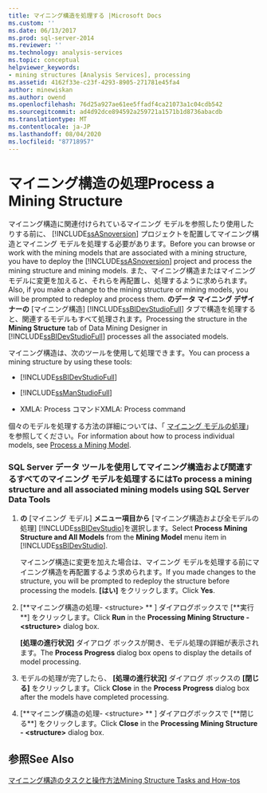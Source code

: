 ```yaml
---
title: マイニング構造を処理する |Microsoft Docs
ms.custom: ''
ms.date: 06/13/2017
ms.prod: sql-server-2014
ms.reviewer: ''
ms.technology: analysis-services
ms.topic: conceptual
helpviewer_keywords:
- mining structures [Analysis Services], processing
ms.assetid: 4162f33e-c23f-4293-8905-271781e45fa4
author: minewiskan
ms.author: owend
ms.openlocfilehash: 76d25a927ae61ee5ffadf4ca21073a1c04cdb542
ms.sourcegitcommit: ad4d92dce894592a259721a1571b1d8736abacdb
ms.translationtype: MT
ms.contentlocale: ja-JP
ms.lasthandoff: 08/04/2020
ms.locfileid: "87718957"
---
```

# <a name="process-a-mining-structure"></a><span data-ttu-id="1e4b5-102">マイニング構造の処理</span><span class="sxs-lookup"><span data-stu-id="1e4b5-102">Process a Mining Structure</span></span>
  <span data-ttu-id="1e4b5-103">マイニング構造に関連付けられているマイニング モデルを参照したり使用したりする前に、 [!INCLUDE[ssASnoversion](../../includes/ssasnoversion-md.md)] プロジェクトを配置してマイニング構造とマイニング モデルを処理する必要があります。</span><span class="sxs-lookup"><span data-stu-id="1e4b5-103">Before you can browse or work with the mining models that are associated with a mining structure, you have to deploy the [!INCLUDE[ssASnoversion](../../includes/ssasnoversion-md.md)] project and process the mining structure and mining models.</span></span> <span data-ttu-id="1e4b5-104">また、マイニング構造またはマイニング モデルに変更を加えると、それらを再配置し、処理するように求められます。</span><span class="sxs-lookup"><span data-stu-id="1e4b5-104">Also, if you make a change to the mining structure or mining models, you will be prompted to redeploy and process them.</span></span> <span data-ttu-id="1e4b5-105">**のデータ マイニング デザイナーの** [マイニング構造] [!INCLUDE[ssBIDevStudioFull](../../includes/ssbidevstudiofull-md.md)] タブで構造を処理すると、関連するモデルもすべて処理されます。</span><span class="sxs-lookup"><span data-stu-id="1e4b5-105">Processing the structure in the **Mining Structure** tab of Data Mining Designer in [!INCLUDE[ssBIDevStudioFull](../../includes/ssbidevstudiofull-md.md)] processes all the associated models.</span></span>  
  
 <span data-ttu-id="1e4b5-106">マイニング構造は、次のツールを使用して処理できます。</span><span class="sxs-lookup"><span data-stu-id="1e4b5-106">You can process a mining structure by using these tools:</span></span>  
  
-   [!INCLUDE[ssBIDevStudioFull](../../includes/ssbidevstudiofull-md.md)]  
  
-   [!INCLUDE[ssManStudioFull](../../includes/ssmanstudiofull-md.md)]  
  
-   <span data-ttu-id="1e4b5-107">XMLA: Process コマンド</span><span class="sxs-lookup"><span data-stu-id="1e4b5-107">XMLA: Process command</span></span>  
  
 <span data-ttu-id="1e4b5-108">個々のモデルを処理する方法の詳細については、「 [マイニング モデルの処理](process-a-mining-model.md)」を参照してください。</span><span class="sxs-lookup"><span data-stu-id="1e4b5-108">For information about how to process individual models, see [Process a Mining Model](process-a-mining-model.md).</span></span>  
  
### <a name="to-process-a-mining-structure-and-all-associated-mining-models-using-sql-server-data-tools"></a><span data-ttu-id="1e4b5-109">SQL Server データ ツールを使用してマイニング構造および関連するすべてのマイニング モデルを処理するには</span><span class="sxs-lookup"><span data-stu-id="1e4b5-109">To process a mining structure and all associated mining models using SQL Server Data Tools</span></span>  
  
1.  <span data-ttu-id="1e4b5-110">**の** [マイニング モデル] **メニュー項目から** [マイニング構造および全モデルの処理] [!INCLUDE[ssBIDevStudio](../../includes/ssbidevstudio-md.md)]を選択します。</span><span class="sxs-lookup"><span data-stu-id="1e4b5-110">Select **Process Mining Structure and All Models** from the **Mining Model** menu item in [!INCLUDE[ssBIDevStudio](../../includes/ssbidevstudio-md.md)].</span></span>  
  
     <span data-ttu-id="1e4b5-111">マイニング構造に変更を加えた場合は、マイニング モデルを処理する前にマイニング構造を再配置するよう求められます。</span><span class="sxs-lookup"><span data-stu-id="1e4b5-111">If you made changes to the structure, you will be prompted to redeploy the structure before processing the models.</span></span> <span data-ttu-id="1e4b5-112">**[はい]** をクリックします。</span><span class="sxs-lookup"><span data-stu-id="1e4b5-112">Click **Yes**.</span></span>  
  
2.  <span data-ttu-id="1e4b5-113">[**マイニング構造の処理- \<structure> \*\* ] ダイアログボックスで [**実行\*\*] をクリックします。</span><span class="sxs-lookup"><span data-stu-id="1e4b5-113">Click **Run** in the **Processing Mining Structure - \<structure>** dialog box.</span></span>  
  
     <span data-ttu-id="1e4b5-114">**[処理の進行状況]** ダイアログ ボックスが開き、モデル処理の詳細が表示されます。</span><span class="sxs-lookup"><span data-stu-id="1e4b5-114">The **Process Progress** dialog box opens to display the details of model processing.</span></span>  
  
3.  <span data-ttu-id="1e4b5-115">モデルの処理が完了したら、 **[処理の進行状況]** ダイアログ ボックスの **[閉じる]** をクリックします。</span><span class="sxs-lookup"><span data-stu-id="1e4b5-115">Click **Close** in the **Process Progress** dialog box after the models have completed processing.</span></span>  
  
4.  <span data-ttu-id="1e4b5-116">[**マイニング構造の処理- \<structure> \*\* ] ダイアログボックスで [**閉じる\*\*] をクリックします。</span><span class="sxs-lookup"><span data-stu-id="1e4b5-116">Click **Close** in the **Processing Mining Structure - \<structure>** dialog box.</span></span>  
  
## <a name="see-also"></a><span data-ttu-id="1e4b5-117">参照</span><span class="sxs-lookup"><span data-stu-id="1e4b5-117">See Also</span></span>  
 [<span data-ttu-id="1e4b5-118">マイニング構造のタスクと操作方法</span><span class="sxs-lookup"><span data-stu-id="1e4b5-118">Mining Structure Tasks and How-tos</span></span>](mining-structure-tasks-and-how-tos.md)  
  
  

